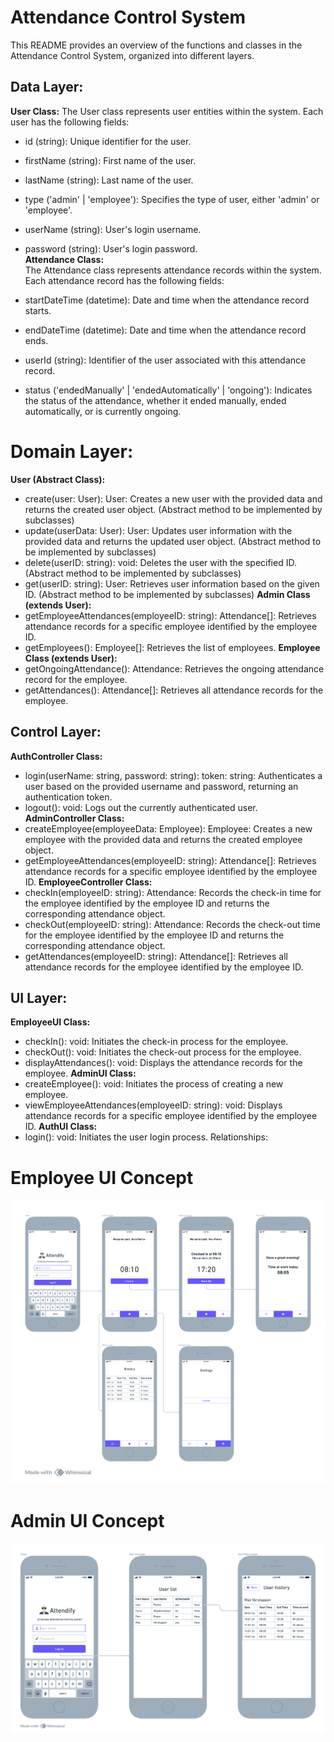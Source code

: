# Attendance Control System

This README provides an overview of the functions and classes in the Attendance Control System, organized into different layers.

## Data Layer:
**User Class:**
  The User class represents user entities within the system. Each user has the following fields:

- id (string): Unique identifier for the user.
- firstName (string): First name of the user.
- lastName (string): Last name of the user.
- type ('admin' | 'employee'): Specifies the type of user, either 'admin' or 'employee'.
- userName (string): User's login username.
- password (string): User's login password.  
**Attendance Class:**  
The Attendance class represents attendance records within the system. Each attendance record has the following fields:

- startDateTime (datetime): Date and time when the attendance record starts.
- endDateTime (datetime): Date and time when the attendance record ends.
- userId (string): Identifier of the user associated with this attendance record.
- status ('endedManually' | 'endedAutomatically' | 'ongoing'): Indicates the status of the attendance, whether it ended manually, ended automatically, or is currently ongoing.
  
# Domain Layer:

**User (Abstract Class):**
 - create(user: User): User: Creates a new user with the provided data and returns the created user object. (Abstract method to be implemented by subclasses)
 - update(userData: User): User: Updates user information with the provided data and returns the updated user object. (Abstract method to be implemented by subclasses)
 - delete(userID: string): void: Deletes the user with the specified ID. (Abstract method to be implemented by subclasses)
 - get(userID: string): User: Retrieves user information based on the given ID. (Abstract method to be implemented by subclasses)
**Admin Class (extends User):**  
- getEmployeeAttendances(employeeID: string): Attendance[]: Retrieves attendance records for a specific employee identified by the employee ID.
- getEmployees(): Employee[]: Retrieves the list of employees.
**Employee Class (extends User):**  
- getOngoingAttendance(): Attendance: Retrieves the ongoing attendance record for the employee.
- getAttendances(): Attendance[]: Retrieves all attendance records for the employee.
## Control Layer:

**AuthController Class:**
- login(userName: string, password: string): token: string: Authenticates a user based on the provided username and password, returning an authentication token.
- logout(): void: Logs out the currently authenticated user.
**AdminController Class:**
- createEmployee(employeeData: Employee): Employee: Creates a new employee with the provided data and returns the created employee object.
- getEmployeeAttendances(employeeID: string): Attendance[]: Retrieves attendance records for a specific employee identified by the employee ID.
**EmployeeController Class:**
- checkIn(employeeID: string): Attendance: Records the check-in time for the employee identified by the employee ID and returns the corresponding attendance object.
- checkOut(employeeID: string): Attendance: Records the check-out time for the employee identified by the employee ID and returns the corresponding attendance object.
- getAttendances(employeeID: string): Attendance[]: Retrieves all attendance records for the employee identified by the employee ID.
## UI Layer:

**EmployeeUI Class:**
- checkIn(): void: Initiates the check-in process for the employee.
- checkOut(): void: Initiates the check-out process for the employee.
- displayAttendances(): void: Displays the attendance records for the employee.
**AdminUI Class:**
- createEmployee(): void: Initiates the process of creating a new employee.
- viewEmployeeAttendances(employeeID: string): void: Displays attendance records for a specific employee identified by the employee ID.
**AuthUI Class:**
- login(): void: Initiates the user login process.
Relationships:

# Employee UI Concept
![concept](/assets/design_concept.png)
# Admin UI Concept
![admin_concept](/assets/admin_concept.png)
